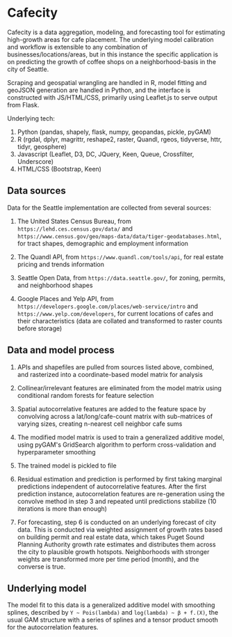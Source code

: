 # Cafecity

Cafecity is a data aggregation, modeling, and forecasting tool for estimating high-growth areas for cafe placement. The underlying model calibration and workflow is extensible to any combination of businesses/locations/areas, but in this instance the specific application is on predicting the growth of coffee shops on a neighborhood-basis in the city of Seattle. 

Scraping and geospatial wrangling are handled in R, model fitting and geoJSON generation are handled in Python, and the interface is constructed with JS/HTML/CSS, primarily using Leaflet.js to serve output from Flask. 

Underlying tech: 
1. Python (pandas, shapely, flask, numpy, geopandas, pickle, pyGAM)
2. R (rgdal, dplyr, magrittr, reshape2, raster, Quandl, rgeos, tidyverse, httr, tidyr, geosphere)
3. Javascript (Leaflet, D3, DC, JQuery, Keen, Queue, Crossfilter, Underscore)
4. HTML/CSS (Bootstrap, Keen)

## Data sources

Data for the Seattle implementation are collected from several sources: 

1. The United States Census Bureau, from `https://lehd.ces.census.gov/data/` and `https://www.census.gov/geo/maps-data/data/tiger-geodatabases.html`, for tract shapes, demographic and employment information

2. The Quandl API, from `https://www.quandl.com/tools/api`, for real estate pricing and trends information

3. Seattle Open Data, from `https://data.seattle.gov/`, for zoning, permits, and neighborhood shapes

4. Google Places and Yelp API, from `https://developers.google.com/places/web-service/intro` and `https://www.yelp.com/developers`, for current locations of cafes and their characteristics (data are collated and transformed to raster counts before storage)

## Data and model process

1. APIs and shapefiles are pulled from sources listed above, combined, and rasterized into a coordinate-based model matrix for analysis

2. Collinear/irrelevant features are eliminated from the model matrix using conditional random forests for feature selection

3. Spatial autocorrelative features are added to the feature space by convolving across a lat/long/cafe-count matrix with sub-matrices of varying sizes, creating n-nearest cell neighbor cafe sums

4. The modified model matrix is used to train a generalized additive model, using pyGAM's GridSearch algorithm to perform cross-validation and hyperparameter smoothing

5. The trained model is pickled to file

6. Residual estimation and prediction is performed by first taking marginal predictions independent of autocorrelative features. After the first prediction instance, autocorrelation features are re-generation using the convolve method in step 3 and repeated until predictions stabilize (10 iterations is more than enough)

7. For forecasting, step 6 is conducted on an underlying forecast of city data. This is conducted via weighted assignment of growth rates based on building permit and real estate data, which takes Puget Sound Planning Authority growth rate estimates and distributes them across the city to plausible growth hotspots. Neighborhoods with stronger weights are transformed more per time period (month), and the converse is true. 

## Underlying model

The model fit to this data is a generalized additive model with smoothing splines, described by `Y ~ Pois(lambda)` and `log(lambda) ~ β + f.(X)`, the usual GAM structure with a series of splines and a tensor product smooth for the autocorrelation features. 
